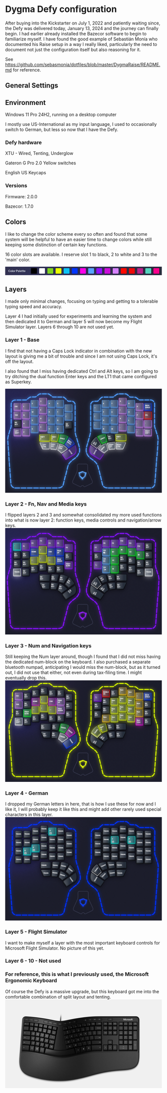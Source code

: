 # Dygma Defy configuration

After buying into the Kickstarter on July 1, 2022 and patiently waiting since, the Defy was delivered today, January 13, 2024 and the journey can finally begin. I had earlier already installed the Bazecor software to begin to familiarize myself. I have found the good example of Sebastián Monía who documented his Raise setup in a way I really liked, particularly the need to document not just the configuration itself but also reasoning for it.

See https://github.com/sebasmonia/dotfiles/blob/master/DygmaRaise/README.md for reference.

## General Settings

## Environment
Windows 11 Pro 24H2, running on a desktop computer

I mostly use US-International as my input language, I used to occasionally switch to German, but less so now that I have the Defy.

### Defy hardware
XTU - Wired, Tenting, Underglow

Gateron G Pro 2.0 Yellow switches

English US Keycaps

### Versions
Firmware: 2.0.0

Bazecor: 1.7.0

## Colors

I like to change the color scheme every so often and found that some system will be helpful to have an easier time to change colors while still keeping some distinction of certain key functions.

16 color slots are available. I reserve slot 1 to black, 2 to white and 3 to the 'main' color.

![Colors](colors.png)

## Layers

I made only minimal changes, focusing on typing and getting to a tolerable typing speed and accuracy.

Layer 4 I had initially used for experiments and learning the system and then dedicated it to German and layer 5 will now become my Flight Simulator layer. Layers 6 through 10 are not used yet.

### Layer 1 - Base
I find that not having a Caps Lock indicator in combination with the new layout is giving me a bit of trouble and since I am not using Caps Lock, it's off the layout.

I also found that I miss having dedicated Ctrl and Alt keys, so I am going to try ditching the dual function Enter keys and the LT1 that came configured as Superkey.

![Layer 1](Layer01-current.png)

### Layer 2 - Fn, Nav and Media keys
I flipped layers 2 and 3 and somewhat consolidated my more used functions into what is now layer 2: function keys, media controls and navigation/arrow keys.
![Layer 2](Layer02-current.png)

### Layer 3 - Num and Navigation keys
Still keeping the Num layer around, though I found that I did not miss having the dedicated num-block on the keyboard. I also purchased a separate bluetooth numpad, anticipating I would miss the num-block, but as it turned out, I did not use that either, not even during tax-filing time. I might eventually drop this.
![Layer 3](Layer03-current.png)

### Layer 4 - German
I dropped my German letters in here, that is how I use these for now and I like it, I will probably keep it like this and might add other rarely used special characters in this layer.
![Layer 4](Layer04-current.png)

### Layer 5 - Flight Simulator
I want to make myself a layer with the most important keyboard controls for Microsoft Flight Simulator.
No picture of this yet.

### Layer 6 - 10 - Not used

### For reference, this is what I previously used, the Microsoft Ergonomic Keyboard
Of course the Defy is a massive upgrade, but this keyboard got me into the comfortable combination of split layout and tenting.
![Microsoft Ergonomic Keyboard](Microsoft-Classic-Ergonomic-Keyboard.png)
